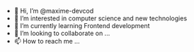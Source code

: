 - 👋 Hi, I’m @maxime-devcod
- 👀 I’m interested in computer science and new technologies
- 🌱 I’m currently learning Frontend development
- 💞️ I’m looking to collaborate on ...
- 📫 How to reach me ...

<!---
maxime-devcod/maxime-devcod is a ✨ special ✨ repository because its `README.md` (this file) appears on your GitHub profile.
You can click the Preview link to take a look at your changes.
--->
